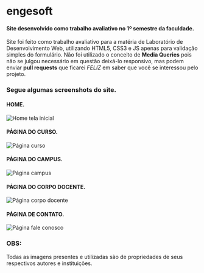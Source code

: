 # engesoft
#### Site desenvolvido como trabalho avaliativo no 1º semestre da faculdade.

Site foi feito como trabalho avaliativo para a matéria de Laboratório de Desenvolvimento Web, utilizando HTML5, CSS3 e JS apenas para validação simples do formulário. Não foi utilizado o conceito de **Media Queries** pois não se julgou necessário em questão deixá-lo responsivo, mas podem enviar **pull requests** que ficarei _FELIZ_ em saber que você se interessou pelo projeto.

### Segue algumas screenshots do site.

#### HOME.

![Home tela inicial](https://github.com/WallaceFrota/engesoft/blob/master/home.png)

#### PÁGINA DO CURSO.

![Página curso](https://github.com/WallaceFrota/engesoft/blob/master/curso.png)


#### PÁGINA DO CAMPUS.

![Página campus](https://github.com/WallaceFrota/engesoft/blob/master/campus.png)

#### PÁGINA DO CORPO DOCENTE.

![Página corpo docente](https://github.com/WallaceFrota/engesoft/blob/master/docente.png)

#### PÁGINA DE CONTATO.

![Página fale conosco](https://github.com/WallaceFrota/engesoft/blob/master/faleconosco.png)

### OBS:
Todas as imagens presentes e utilizadas são de propriedades de seus respectivos autores e instituições.
